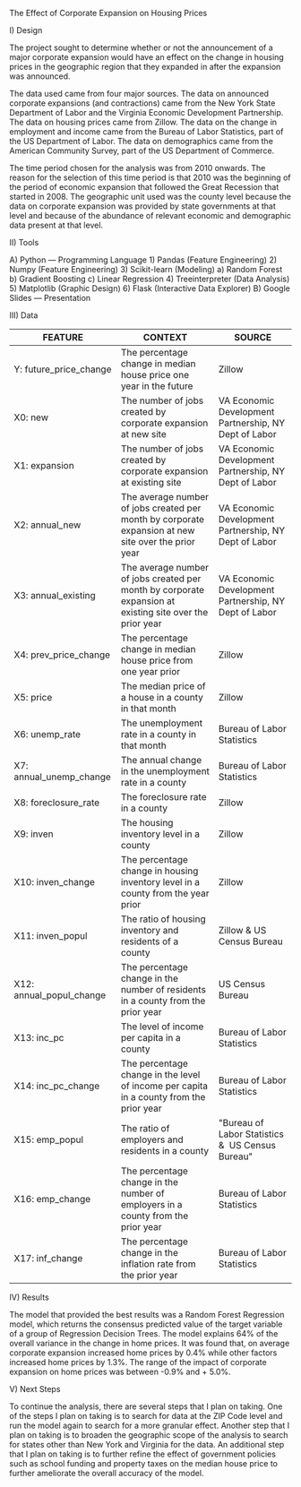 The Effect of Corporate Expansion on Housing Prices

I) Design

The project sought to determine whether or not the announcement of a major corporate expansion would have an effect on the change in housing prices in the geographic region that they expanded in after the expansion was announced.

The data used came from four major sources. The data on announced corporate expansions (and contractions) came from the New York State Department of Labor and the Virginia Economic Development Partnership. The data on housing prices came from Zillow. The data on the change in employment and income came from the Bureau of Labor Statistics, part of the US Department of Labor. The data on demographics came from the American Community Survey, part of the US Department of Commerce.

The time period chosen for the analysis was from 2010 onwards. The reason for the selection of this time period is that 2010 was the beginning of the period of economic expansion that followed the Great Recession that started in 2008. The geographic unit used was the county level because the data on corporate expansion was provided by state governments at that level and because of the abundance of relevant economic and demographic data present at that level.


II) Tools

A) Python — Programming Language
	1) Pandas (Feature Engineering)
	2) Numpy (Feature Engineering)
	3) Scikit-learn (Modeling)
		a) Random Forest
		b) Gradient Boosting
		c) Linear Regression
	4) Treeinterpreter (Data Analysis)
	5) Matplotlib (Graphic Design)
	6) Flask (Interactive Data Explorer)
B) Google Slides — Presentation


III) Data

FEATURE|	CONTEXT|	SOURCE
---|---|---
Y: future_price_change|	The percentage change in median house price one year in the future|	Zillow
X0: new|	The number of jobs created by corporate expansion at new site|	VA Economic Development Partnership, NY Dept of Labor
X1: expansion|	The number of jobs created by corporate expansion at existing site|	VA Economic Development Partnership, NY Dept of Labor
X2: annual_new|	The average number of jobs created per month by corporate expansion at new site over the prior year|	VA Economic Development Partnership, NY Dept of Labor
X3: annual_existing|	The average number of jobs created per month by corporate expansion at existing site over the prior year|	VA Economic Development Partnership, NY Dept of Labor
X4: prev_price_change|	The percentage change in median house price from one year prior|	Zillow
X5: price|	The median price of a house in a county in that month|	Zillow
X6: unemp_rate|	The unemployment rate in a county in that month|	Bureau of Labor Statistics
X7: annual_unemp_change|	The annual change in the unemployment rate in a county|	Bureau of Labor Statistics
X8: foreclosure_rate|	The foreclosure rate in a county|	Zillow
X9: inven|	The housing inventory level in a county|	Zillow
X10: inven_change|	The percentage change in housing inventory level in a county from the year prior|	Zillow
X11: inven_popul|	The ratio of housing inventory and residents of a county|	Zillow & US Census Bureau
X12: annual_popul_change|	The percentage change in the number of residents in a county from the prior year|	US Census Bureau
X13: inc_pc|	The level of income per capita in a county|	Bureau of Labor Statistics
X14: inc_pc_change|	The percentage change in the level of income per capita in a county from the prior year|	Bureau of Labor Statistics
X15: emp_popul|	The ratio of employers and residents in a county|	"Bureau of Labor Statistics &  US Census Bureau"
X16: emp_change|	The percentage change in the number of employers in a county from the prior year|	Bureau of Labor Statistics
X17: inf_change|	The percentage change in the inflation rate from the prior year|	Bureau of Labor Statistics

IV) Results

The model that provided the best results was a Random Forest Regression model, which returns the consensus predicted value of the target variable of a group of Regression Decision Trees. The model explains 64% of the overall variance in the change in home prices. It was found that, on average corporate expansion increased home prices by 0.4% while other factors increased home prices by 1.3%. The range of the impact of corporate expansion on home prices was between -0.9% and + 5.0%.

V) Next Steps

To continue the analysis, there are several steps that I plan on taking. One of the steps I plan on taking is to search for data at the ZIP Code level and run the model again to search for a more granular effect. Another step that I plan on taking is to broaden the geographic scope of the analysis to search for states other than New York and Virginia for the data. An additional step that I plan on taking is to further refine the effect of government policies such as school funding and property taxes on the median house price to further ameliorate the overall accuracy of the model.